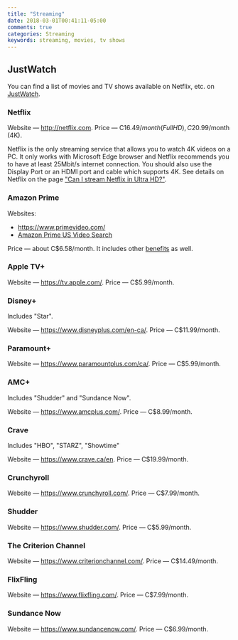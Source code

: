 ```yaml
---
title: "Streaming"
date: 2018-03-01T00:41:11-05:00
comments: true
categories: Streaming
keywords: streaming, movies, tv shows
---
```


## JustWatch

You can find a list of movies and TV shows available on Netflix, etc. on [JustWatch](https://www.justwatch.com/).

### Netflix

Website — <http://netflix.com>.
Price — C$16.49/month (FullHD), C$20.99/month (4K).

Netflix is the only streaming service that allows you to watch 4K videos on a PC. It only works with Microsoft Edge browser and Netflix recommends you to have at least 25Mbit/s internet connection. You should also use the Display Port or an HDMI port and cable which supports 4K. See details on Netflix on the page ["Can I stream Netflix in Ultra HD?"](https://help.netflix.com/en/node/13444).

### Amazon Prime

Websites:

* <https://www.primevideo.com/>
* [Amazon Prime US Video Search](https://www.amazon.com/Amazon-Video/b/ref=topnav_storetab_atv?_encoding=UTF8&node=2858778011)

Price — about C$6.58/month. It includes other [benefits](https://www.amazon.com/gp/help/customer/display.html?nodeId=201910360) as well.

### Apple TV+

Website — <https://tv.apple.com/>.
Price — C$5.99/month.

### Disney+

Includes "Star".

Website — <https://www.disneyplus.com/en-ca/>.
Price — C$11.99/month.

### Paramount+

Website — <https://www.paramountplus.com/ca/>.
Price — C$5.99/month.

### AMC+

Includes "Shudder" and "Sundance Now".

Website — <https://www.amcplus.com/>.
Price — C$8.99/month.

### Crave

Includes "HBO", "STARZ", "Showtime"

Website — <https://www.crave.ca/en>.
Price — C$19.99/month.

### Crunchyroll

Website — <https://www.crunchyroll.com/>.
Price — C$7.99/month.

### Shudder

Website — <https://www.shudder.com/>.
Price — C$5.99/month.

### The Criterion Channel

Website — <https://www.criterionchannel.com/>.
Price — C$14.49/month.

### FlixFling

Website — <https://www.flixfling.com/>.
Price — C$7.99/month.

### Sundance Now

Website — <https://www.sundancenow.com/>.
Price — C$6.99/month.
